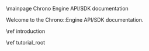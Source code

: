 \mainpage Chrono Engine API/SDK documentation

Welcome to the Chrono::Engine API/SDK documentation.

\ref introduction

\ref tutorial_root


